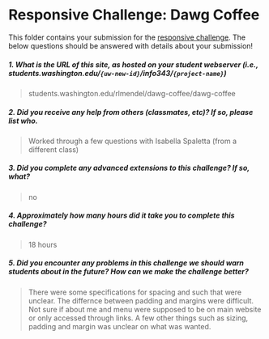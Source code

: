 # Responsive Challenge: Dawg Coffee

This folder contains your submission for the [responsive challenge](http://faculty.washington.edu/mikefree/info343/#/challenges/responsive). The below questions should be answered with details about your submission!

##### 1. What is the URL of this site, as hosted on your student webserver (i.e., students.washington.edu/<code>{uw-new-id}</code>/info343/<code>{project-name}</code>) #####
> students.washington.edu/rlmendel/dawg-coffee/dawg-coffee


##### 2. Did you receive any help from others (classmates, etc)? If so, please list who. #####
> Worked through a few questions with Isabella Spaletta (from a different class)

##### 3. Did you complete any advanced extensions to this challenge? If so, what? #####
> no

##### 4. Approximately how many hours did it take you to complete this challenge? #####
> 18 hours

##### 5. Did you encounter any problems in this challenge we should warn students about in the future? How can we make the challenge better? #####
> There were some specifications for spacing and such that were unclear.  The differnce between padding and margins were difficult.  Not sure if about me and menu were supposed to be on main website or only accessed through links.  A few other things such as sizing, padding and margin was unclear on what was wanted.

